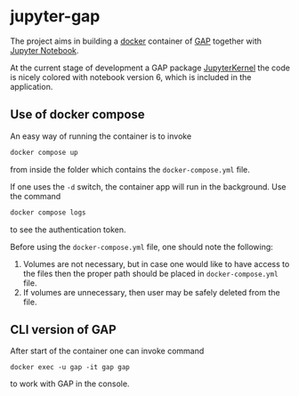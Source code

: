 # jupyter-gap

The project aims in building a [docker](https://docker.com) container of [GAP](https://gap-system.org) together with [Jupyter Notebook](https://jupyter.org).

At the current stage of development a GAP package [JupyterKernel](https://gap-packages.github.io/JupyterKernel) the code is nicely colored with notebook version 6, which is included in the application.

## Use of docker compose

An easy way of running the container is to invoke
```bash
docker compose up
```
from inside the folder which contains the `docker-compose.yml` file.

If one uses the `-d` switch, the container app will run in the background. Use the command
```bash
docker compose logs
```
to see the authentication token.

Before using the `docker-compose.yml` file, one should note the following:

1. Volumes are not necessary, but in case one would like to have access to the files then the proper path should be placed in `docker-compose.yml` file.
1. If volumes are unnecessary, then user may be safely deleted from the file.

## CLI version of GAP

After start of the container one can invoke command
```shell
docker exec -u gap -it gap gap
```
to work with GAP in the console.
